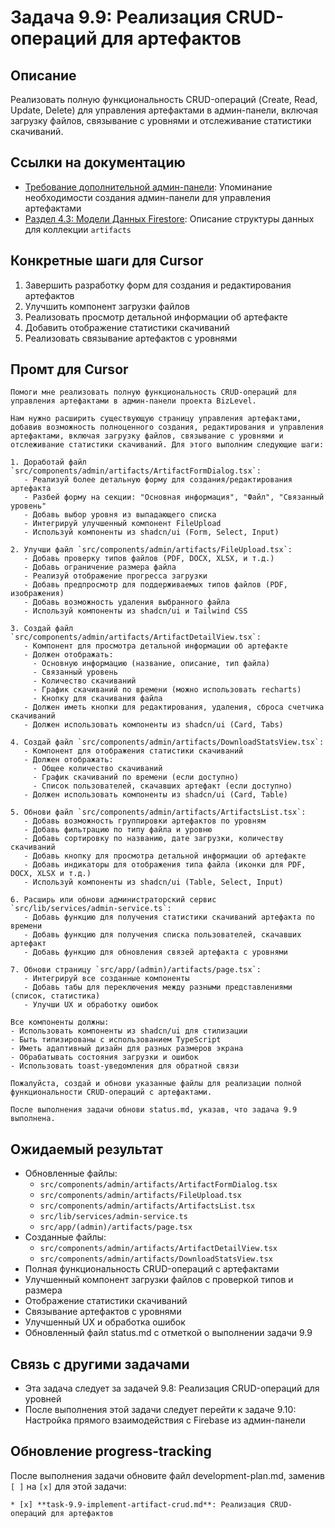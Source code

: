 # Задача 9.9: Реализация CRUD-операций для артефактов

## Описание
Реализовать полную функциональность CRUD-операций (Create, Read, Update, Delete) для управления артефактами в админ-панели, включая загрузку файлов, связывание с уровнями и отслеживание статистики скачиваний.

## Ссылки на документацию
- [Требование дополнительной админ-панели](../paste.txt): Упоминание необходимости создания админ-панели для управления артефактами
- [Раздел 4.3: Модели Данных Firestore](../BizLevel-%20План%20Реализации%20Проекта.%2031.03.rtf): Описание структуры данных для коллекции `artifacts`

## Конкретные шаги для Cursor
1. Завершить разработку форм для создания и редактирования артефактов
2. Улучшить компонент загрузки файлов
3. Реализовать просмотр детальной информации об артефакте
4. Добавить отображение статистики скачиваний
5. Реализовать связывание артефактов с уровнями

## Промт для Cursor
```
Помоги мне реализовать полную функциональность CRUD-операций для управления артефактами в админ-панели проекта BizLevel.

Нам нужно расширить существующую страницу управления артефактами, добавив возможность полноценного создания, редактирования и управления артефактами, включая загрузку файлов, связывание с уровнями и отслеживание статистики скачиваний. Для этого выполним следующие шаги:

1. Доработай файл `src/components/admin/artifacts/ArtifactFormDialog.tsx`:
   - Реализуй более детальную форму для создания/редактирования артефакта
   - Разбей форму на секции: "Основная информация", "Файл", "Связанный уровень"
   - Добавь выбор уровня из выпадающего списка
   - Интегрируй улучшенный компонент FileUpload
   - Используй компоненты из shadcn/ui (Form, Select, Input)

2. Улучши файл `src/components/admin/artifacts/FileUpload.tsx`:
   - Добавь проверку типов файлов (PDF, DOCX, XLSX, и т.д.)
   - Добавь ограничение размера файла
   - Реализуй отображение прогресса загрузки
   - Добавь предпросмотр для поддерживаемых типов файлов (PDF, изображения)
   - Добавь возможность удаления выбранного файла
   - Используй компоненты из shadcn/ui и Tailwind CSS

3. Создай файл `src/components/admin/artifacts/ArtifactDetailView.tsx`:
   - Компонент для просмотра детальной информации об артефакте
   - Должен отображать:
     - Основную информацию (название, описание, тип файла)
     - Связанный уровень
     - Количество скачиваний
     - График скачиваний по времени (можно использовать recharts)
     - Кнопку для скачивания файла
   - Должен иметь кнопки для редактирования, удаления, сброса счетчика скачиваний
   - Должен использовать компоненты из shadcn/ui (Card, Tabs)

4. Создай файл `src/components/admin/artifacts/DownloadStatsView.tsx`:
   - Компонент для отображения статистики скачиваний
   - Должен отображать:
     - Общее количество скачиваний
     - График скачиваний по времени (если доступно)
     - Список пользователей, скачавших артефакт (если доступно)
   - Должен использовать компоненты из shadcn/ui (Card, Table)

5. Обнови файл `src/components/admin/artifacts/ArtifactsList.tsx`:
   - Добавь возможность группировки артефактов по уровням
   - Добавь фильтрацию по типу файла и уровню
   - Добавь сортировку по названию, дате загрузки, количеству скачиваний
   - Добавь кнопку для просмотра детальной информации об артефакте
   - Добавь индикаторы для отображения типа файла (иконки для PDF, DOCX, XLSX и т.д.)
   - Используй компоненты из shadcn/ui (Table, Select, Input)

6. Расширь или обнови администраторский сервис `src/lib/services/admin-service.ts`:
   - Добавь функцию для получения статистики скачиваний артефакта по времени
   - Добавь функцию для получения списка пользователей, скачавших артефакт
   - Добавь функцию для обновления связей артефакта с уровнями

7. Обнови страницу `src/app/(admin)/artifacts/page.tsx`:
   - Интегрируй все созданные компоненты
   - Добавь табы для переключения между разными представлениями (список, статистика)
   - Улучши UX и обработку ошибок

Все компоненты должны:
- Использовать компоненты из shadcn/ui для стилизации
- Быть типизированы с использованием TypeScript
- Иметь адаптивный дизайн для разных размеров экрана
- Обрабатывать состояния загрузки и ошибок
- Использовать toast-уведомления для обратной связи

Пожалуйста, создай и обнови указанные файлы для реализации полной функциональности CRUD-операций с артефактами.

После выполнения задачи обнови status.md, указав, что задача 9.9 выполнена.
```

## Ожидаемый результат
- Обновленные файлы:
  - `src/components/admin/artifacts/ArtifactFormDialog.tsx`
  - `src/components/admin/artifacts/FileUpload.tsx`
  - `src/components/admin/artifacts/ArtifactsList.tsx`
  - `src/lib/services/admin-service.ts`
  - `src/app/(admin)/artifacts/page.tsx`
- Созданные файлы:
  - `src/components/admin/artifacts/ArtifactDetailView.tsx`
  - `src/components/admin/artifacts/DownloadStatsView.tsx`
- Полная функциональность CRUD-операций с артефактами
- Улучшенный компонент загрузки файлов с проверкой типов и размера
- Отображение статистики скачиваний
- Связывание артефактов с уровнями
- Улучшенный UX и обработка ошибок
- Обновленный файл status.md с отметкой о выполнении задачи 9.9

## Связь с другими задачами
- Эта задача следует за задачей 9.8: Реализация CRUD-операций для уровней
- После выполнения этой задачи следует перейти к задаче 9.10: Настройка прямого взаимодействия с Firebase из админ-панели

## Обновление progress-tracking
После выполнения задачи обновите файл development-plan.md, заменив `[ ]` на `[x]` для этой задачи:
```
* [x] **task-9.9-implement-artifact-crud.md**: Реализация CRUD-операций для артефактов
```
